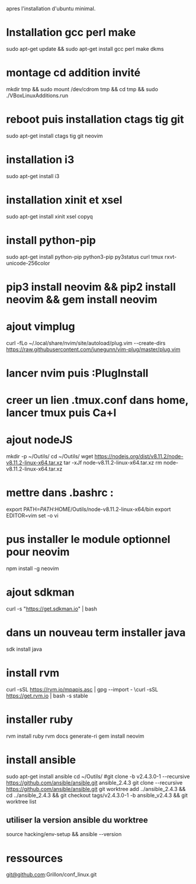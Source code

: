 apres l'installation d'ubuntu minimal.

# Installation gcc perl make
sudo apt-get update && sudo apt-get install gcc perl make dkms

# montage cd addition invité
mkdir tmp && sudo mount /dev/cdrom tmp && cd tmp && sudo ./VBoxLinuxAdditions.run

# reboot puis installation ctags tig git
sudo apt-get install ctags tig git neovim

# installation i3
sudo apt-get install i3

# installation xinit et xsel
sudo apt-get install xinit xsel copyq

# install python-pip
sudo apt-get install python-pip python3-pip py3status curl tmux rxvt-unicode-256color

# pip3 install neovim && pip2 install neovim && gem install neovim 

# ajout vimplug
curl -fLo ~/.local/share/nvim/site/autoload/plug.vim --create-dirs \
    https://raw.githubusercontent.com/junegunn/vim-plug/master/plug.vim
	
# lancer nvim puis :PlugInstall

# creer un lien .tmux.conf dans home, lancer tmux puis Ca+I


# ajout nodeJS
mkdir -p ~/Outils/
cd ~/Outils/
wget https://nodejs.org/dist/v8.11.2/node-v8.11.2-linux-x64.tar.xz
tar -xJf node-v8.11.2-linux-x64.tar.xz
rm node-v8.11.2-linux-x64.tar.xz
# mettre dans .bashrc : 
export PATH=$PATH:$HOME/Outils/node-v8.11.2-linux-x64/bin
export EDITOR=vim
set -o vi

# pus installer le module optionnel pour neovim
npm install -g neovim

# ajout sdkman
curl -s "https://get.sdkman.io" | bash

# dans un nouveau term installer java
sdk install java
 
# install rvm
curl -sSL https://rvm.io/mpapis.asc | gpg --import -
\curl -sSL https://get.rvm.io | bash -s stable

# installer ruby 
rvm install ruby
rvm docs generate-ri
gem install neovim

# install ansible
sudo apt-get install ansible
cd ~/Outils/
#git clone -b v2.4.3.0-1 --recursive https://github.com/ansible/ansible.git ansible_2.4.3
git clone --recursive https://github.com/ansible/ansible.git
git worktree add ../ansible_2.4.3 && cd ../ansible_2.4.3 && git checkout tags/v2.4.3.0-1 -b ansible_v2.4.3 && git worktree list

## utiliser la version ansible du worktree
source hacking/env-setup && ansible --version

# ressources
git@github.com:Grillon/conf_linux.git
